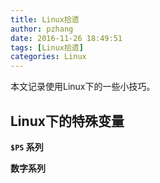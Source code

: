 ```yaml
---
title: Linux拾遗
author: pzhang
date: 2016-11-26 18:49:51
tags: [Linux拾遗]
categories: Linux
---
```


本文记录使用Linux下的一些小技巧。

## Linux下的特殊变量

**`$PS` 系列**

**数字系列**
